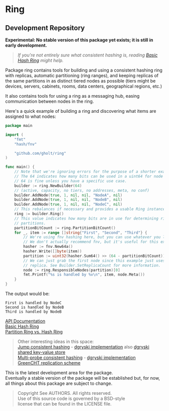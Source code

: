 # Ring
## Development Repository

**Experimental: No stable version of this package yet exists; it is still in
early development.**

> _If you're not entirely sure what consistent hashing is, reading [Basic Hash
> Ring](BASIC_HASH_RING.md) might help._

Package ring contains tools for building and using a consistent hashing ring
with replicas, automatic partitioning (ring ranges), and keeping replicas of
the same partitions in as distinct tiered nodes as possible (tiers might be
devices, servers, cabinets, rooms, data centers, geographical regions, etc.)

It also contains tools for using a ring as a messaging hub, easing
communication between nodes in the ring.

Here's a quick example of building a ring and discovering what items are
assigned to what nodes:

```go
package main

import (
	"fmt"
	"hash/fnv"

	"github.com/gholt/ring"
)

func main() {
    // Note that we're ignoring errors for the purpose of a shorter example.
    // The 64 indicates how many bits can be used in a uint64 for node IDs;
    // 64 is fine unless you have a specific use case.
    builder := ring.NewBuilder(64)
    // (active, capacity, no tiers, no addresses, meta, no conf)
    builder.AddNode(true, 1, nil, nil, "NodeA", nil)
    builder.AddNode(true, 1, nil, nil, "NodeB", nil)
    builder.AddNode(true, 1, nil, nil, "NodeC", nil)
    // This rebalances if necessary and provides a usable Ring instance.
	ring := builder.Ring()
    // This value indicates how many bits are in use for determining ring
    // partitions.
    partitionBitCount := ring.PartitionBitCount()
    for _, item := range []string{"First", "Second", "Third"} {
        // We're using fnv hashing here, but you can use whatever you like.
        // We don't actually recommend fnv, but it's useful for this example.
		hasher := fnv.New64a()
		hasher.Write([]byte(item))
		partition := uint32(hasher.Sum64() >> (64 - partitionBitCount))
        // We can just grab the first node since this example just uses one
        // replica. See Builder.SetReplicaCount for more information.
        node := ring.ResponsibleNodes(partition)[0]
        fmt.Printf("%s is handled by %v\n", item, node.Meta())
    }
}
```

The output would be:

```
First is handled by NodeC
Second is handled by NodeB
Third is handled by NodeB
```

[API Documentation](http://godoc.org/github.com/gholt/ring)  
[Basic Hash Ring](BASIC_HASH_RING.md)  
[Partition Ring vs. Hash Ring](PARTITION_RING_VS_HASH_RING.md)

> Other interesting ideas in this space:  
> [Jump consistent hashing](http://arxiv.org/abs/1406.2294) - [dgryski implementation](https://github.com/dgryski/go-jump) also [dgryski shared key-value store](https://github.com/dgryski/go-shardedkv)  
> [Multi-probe consistent hashing](http://arxiv.org/pdf/1505.00062.pdf) - [dgryski implementation](https://github.com/dgryski/go-mpchash)  
> [GreenCHT replication scheme](http://storageconference.us/2015/Papers/16.Zhao.pdf)

This is the latest development area for the package.  
Eventually a stable version of the package will be established but, for now,
all things about this package are subject to change.

> Copyright See AUTHORS. All rights reserved.  
> Use of this source code is governed by a BSD-style  
> license that can be found in the LICENSE file.
